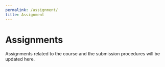 ```yaml
---
permalink: /assignment/
title: Assignment
---
```


# Assignments

Assignments related to the course and the submission procedures will be updated here.
